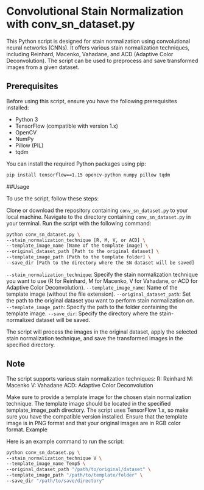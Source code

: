 # Convolutional Stain Normalization with conv_sn_dataset.py

This Python script is designed for stain normalization using convolutional neural networks (CNNs). It offers various stain normalization techniques, including Reinhard, Macenko, Vahadane, and ACD (Adaptive Color Deconvolution). The script can be used to preprocess and save transformed images from a given dataset.

## Prerequisites

Before using this script, ensure you have the following prerequisites installed:

- Python 3
- TensorFlow (compatible with version 1.x)
- OpenCV
- NumPy
- Pillow (PIL)
- tqdm

You can install the required Python packages using pip:

```bash
pip install tensorflow==1.15 opencv-python numpy pillow tqdm
```
##Usage

To use the script, follow these steps:

Clone or download the repository containing `conv_sn_dataset.py` to your local machine.
Navigate to the directory containing `conv_sn_dataset.py` in your terminal.
Run the script with the following command:

```bash
python conv_sn_dataset.py \
--stain_normalization_technique [R, M, V, or ACD] \
--template_image_name [Name of the template image] \
--original_dataset_path [Path to the original dataset] \
--template_image_path [Path to the template folder] \
--save_dir [Path to the directory where the SN dataset will be saved]
```

`--stain_normalization_technique`: Specify the stain normalization technique you want to use (R for Reinhard, M for Macenko, V for Vahadane, or ACD for Adaptive Color Deconvolution).
`--template_image_name`: Name of the template image (without the file extension).
`--original_dataset_path`: Set the path to the original dataset you want to perform stain normalization on.
`--template_image_path`: Specify the path to the folder containing the template image.
`--save_dir`: Specify the directory where the stain-normalized dataset will be saved.

The script will process the images in the original dataset, apply the selected stain normalization technique, and save the transformed images in the specified directory.

## Note
The script supports various stain normalization techniques:
R: Reinhard
M: Macenko
V: Vahadane
ACD: Adaptive Color Deconvolution

Make sure to provide a template image for the chosen stain normalization technique. The template image should be located in the specified template_image_path directory.
The script uses TensorFlow 1.x, so make sure you have the compatible version installed.
Ensure that the template image is in PNG format and that your original images are in RGB color format.
Example

Here is an example command to run the script:
```bash
python conv_sn_dataset.py \
--stain_normalization_technique V \
--template_image_name Temp5 \
--original_dataset_path "/path/to/original/dataset" \
--template_image_path "/path/to/template/folder" \
--save_dir "/path/to/save/directory"
```
